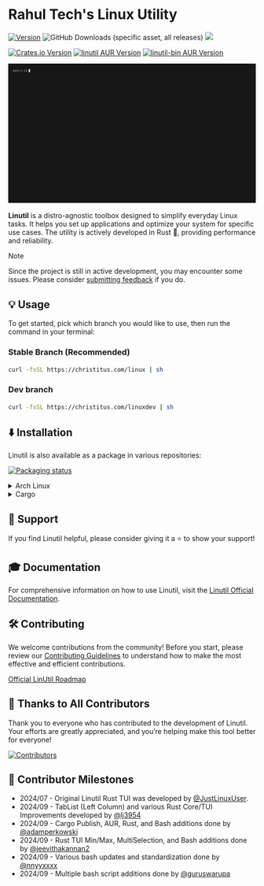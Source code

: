 # Rahul Tech's Linux Utility

[![Version](https://img.shields.io/github/v/release/ChrisTitusTech/linutil?color=%230567ff&label=Latest%20Release&style=for-the-badge)](https://github.com/ChrisTitusTech/linutil/releases/latest)
![GitHub Downloads (specific asset, all releases)](https://img.shields.io/github/downloads/ChrisTitusTech/linutil/linutil?label=Total%20Downloads&style=for-the-badge)
[![](https://dcbadge.limes.pink/api/server/https://discord.gg/bujFYKAHSp)](https://discord.gg/bujFYKAHSp)

<!-- TODO: crates.io package here + <br> -->
[![Crates.io Version](https://img.shields.io/crates/v/linutil_tui?style=for-the-badge&color=%23af3a03)](https://crates.io/crates/linutil_tui) [![linutil AUR Version](https://img.shields.io/aur/version/linutil?style=for-the-badge&label=%5BAUR%5D%20linutil&color=%23230567ff)](https://aur.archlinux.org/packages/linutil) [![linutil-bin AUR Version](https://img.shields.io/aur/version/linutil-bin?style=for-the-badge&label=%5BAUR%5D%20linutil-bin&color=%23230567ff)](https://aur.archlinux.org/packages/linutil-bin)

![Preview](docs/assets/preview.gif)

**Linutil** is a distro-agnostic toolbox designed to simplify everyday Linux tasks. It helps you set up applications and optimize your system for specific use cases. The utility is actively developed in Rust 🦀, providing performance and reliability.

> [!NOTE]
> Since the project is still in active development, you may encounter some issues. Please consider [submitting feedback](https://github.com/ChrisTitusTech/linutil/issues) if you do.

## 💡 Usage
To get started, pick which branch you would like to use, then run the command in your terminal:
### Stable Branch (Recommended)
```bash
curl -fsSL https://christitus.com/linux | sh
```
### Dev branch
```bash
curl -fsSL https://christitus.com/linuxdev | sh
```
## ⬇️ Installation

Linutil is also available as a package in various repositories:

[![Packaging status](https://repology.org/badge/vertical-allrepos/linutil.svg)](https://repology.org/project/linutil/versions)

<details>
  <summary>Arch Linux</summary>

Linutil can be installed on [Arch Linux](https://archlinux.org) with three different [AUR](https://aur.archlinux.org) packages:

- `linutil` - Stable release compiled from source
- `linutil-bin` - Stable release pre-compiled
- `linutil-git` - Compiled from the last commit (not recommended)

by running:

```bash
git clone https://aur.archlinux.org/<package>.git
cd <package>
makepkg -si
```

Replace `<package>` with your preferred package.

If you use [yay](https://github.com/Jguer/yay), [paru](https://github.com/Morganamilo/paru) or any other [AUR Helper](https://wiki.archlinux.org/title/AUR_helpers), it's even simplier:

```bash
paru -S linutil
```

Replace `paru` with your preferred helper and `linutil` with your preferred package.

</details>

<details>
  <summary>Cargo</summary>

Linutil can be installed via [Cargo](https://doc.rust-lang.org/cargo) with:

```bash
cargo install linutil
```

Note that crates installed using `cargo install` require manual updating with `cargo install --force` (update functionality is [included in LinUtil](https://christitustech.github.io/linutil/userguide/#applications-setup))

</details>

## 💖 Support

If you find Linutil helpful, please consider giving it a ⭐️ to show your support!

## 🎓 Documentation

For comprehensive information on how to use Linutil, visit the [Linutil Official Documentation](https://christitustech.github.io/linutil/).

## 🛠 Contributing

We welcome contributions from the community! Before you start, please review our [Contributing Guidelines](.github/CONTRIBUTING.md) to understand how to make the most effective and efficient contributions.

[Official LinUtil Roadmap](https://christitustech.github.io/linutil/roadmap)

## 🏅 Thanks to All Contributors

Thank you to everyone who has contributed to the development of Linutil. Your efforts are greatly appreciated, and you’re helping make this tool better for everyone!

[![Contributors](https://contrib.rocks/image?repo=ChrisTitusTech/linutil)](https://github.com/ChrisTitusTech/linutil/graphs/contributors)

## 📜 Contributor Milestones

- 2024/07 - Original Linutil Rust TUI was developed by [@JustLinuxUser](https://github.com/JustLinuxUser).
- 2024/09 - TabList (Left Column) and various Rust Core/TUI Improvements developed by [@lj3954](https://github.com/lj3954)
- 2024/09 - Cargo Publish, AUR, Rust, and Bash additions done by [@adamperkowski](https://github.com/adamperkowski)
- 2024/09 - Rust TUI Min/Max, MultiSelection, and Bash additions done by [@jeevithakannan2](https://github.com/jeevithakannan2)
- 2024/09 - Various bash updates and standardization done by [@nnyyxxxx](https://github.com/nnyyxxxx)
- 2024/09 - Multiple bash script additions done by [@guruswarupa](https://github.com/guruswarupa)
